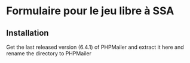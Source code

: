 # Formulaire pour le jeu libre à SSA

## Installation

Get the last released version (6.4.1) of PHPMailer and extract it here
and rename the directory to PHPMailer
